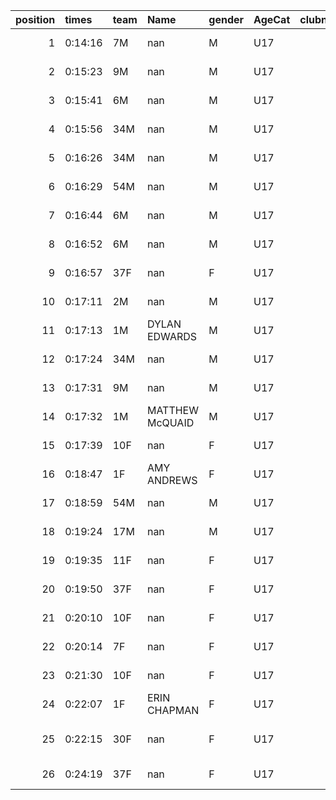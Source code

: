 |   position | times   | team   | Name            | gender   | AgeCat   |   clubnumber | Club name                  | Website                               |
|-----------:|:--------|:-------|:----------------|:---------|:---------|-------------:|:---------------------------|:--------------------------------------|
|          1 | 0:14:16 | 7M     | nan             | M        | U17      |            7 | Giffnock North AC          | https://www.giffnocknorth.co.uk/      |
|          2 | 0:15:23 | 9M     | nan             | M        | U17      |            9 | Garscube Harriers          | https://www.garscubeharriers.org.uk/  |
|          3 | 0:15:41 | 6M     | nan             | M        | U17      |            6 | Cambuslang Harriers        | https://cambuslangharriers.org/       |
|          4 | 0:15:56 | 34M    | nan             | M        | U17      |           34 | Kilbarchan AAC             | https://kilbarchanaac.org.uk/         |
|          5 | 0:16:26 | 34M    | nan             | M        | U17      |           34 | Kilbarchan AAC             | https://kilbarchanaac.org.uk/         |
|          6 | 0:16:29 | 54M    | nan             | M        | U17      |           54 | VP-Glasgow                 | https://www.vp-glasgow.com            |
|          7 | 0:16:44 | 6M     | nan             | M        | U17      |            6 | Cambuslang Harriers        | https://cambuslangharriers.org/       |
|          8 | 0:16:52 | 6M     | nan             | M        | U17      |            6 | Cambuslang Harriers        | https://cambuslangharriers.org/       |
|          9 | 0:16:57 | 37F    | nan             | F        | U17      |           37 | Law & District AAC         | http://www.lawaac.co.uk/              |
|         10 | 0:17:11 | 2M     | nan             | M        | U17      |            2 | Kilmarnock H&AC            | http://www.kilmarnockharriers.com/    |
|         11 | 0:17:13 | 1M     | DYLAN EDWARDS   | M        | U17      |            1 | East Kilbride AC           | http://www.ekac.org.uk/               |
|         12 | 0:17:24 | 34M    | nan             | M        | U17      |           34 | Kilbarchan AAC             | https://kilbarchanaac.org.uk/         |
|         13 | 0:17:31 | 9M     | nan             | M        | U17      |            9 | Garscube Harriers          | https://www.garscubeharriers.org.uk/  |
|         14 | 0:17:32 | 1M     | MATTHEW McQUAID | M        | U17      |            1 | East Kilbride AC           | http://www.ekac.org.uk/               |
|         15 | 0:17:39 | 10F    | nan             | F        | U17      |           10 | Shettleston Harriers       | http://shettlestonharriers.org.uk/    |
|         16 | 0:18:47 | 1F     | AMY ANDREWS     | F        | U17      |            1 | East Kilbride AC           | http://www.ekac.org.uk/               |
|         17 | 0:18:59 | 54M    | nan             | M        | U17      |           54 | VP-Glasgow                 | https://www.vp-glasgow.com            |
|         18 | 0:19:24 | 17M    | nan             | M        | U17      |           17 | Calderglen Harriers        | http://www.calderglenharriers.org.uk/ |
|         19 | 0:19:35 | 11F    | nan             | F        | U17      |           11 | Airdrie Harriers           | http://airdrieharriers.org/           |
|         20 | 0:19:50 | 37F    | nan             | F        | U17      |           37 | Law & District AAC         | http://www.lawaac.co.uk/              |
|         21 | 0:20:10 | 10F    | nan             | F        | U17      |           10 | Shettleston Harriers       | http://shettlestonharriers.org.uk/    |
|         22 | 0:20:14 | 7F     | nan             | F        | U17      |            7 | Giffnock North AC          | https://www.giffnocknorth.co.uk/      |
|         23 | 0:21:30 | 10F    | nan             | F        | U17      |           10 | Shettleston Harriers       | http://shettlestonharriers.org.uk/    |
|         24 | 0:22:07 | 1F     | ERIN CHAPMAN    | F        | U17      |            1 | East Kilbride AC           | http://www.ekac.org.uk/               |
|         25 | 0:22:15 | 30F    | nan             | F        | U17      |           30 | Greenock Glenpark Harriers | https://greenockglenparkharriers.com/ |
|         26 | 0:24:19 | 37F    | nan             | F        | U17      |           37 | Law & District AAC         | http://www.lawaac.co.uk/              |